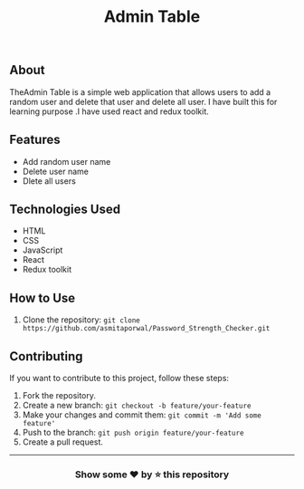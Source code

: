 <h1 align="center">Admin Table</h1>
<br>

## About

TheAdmin Table is a simple web application that allows users to add a random user and delete that user and delete all user. I have built this for learning purpose .I have used react and redux toolkit.

## Features

- Add random user name
- Delete user name
- Dlete all users

## Technologies Used

- HTML
- CSS
- JavaScript
- React
- Redux toolkit



## How to Use

1. Clone the repository: `git clone https://github.com/asmitaporwal/Password_Strength_Checker.git`
  

## Contributing

If you want to contribute to this project, follow these steps:

1. Fork the repository.
2. Create a new branch: `git checkout -b feature/your-feature`
3. Make your changes and commit them: `git commit -m 'Add some feature'`
4. Push to the branch: `git push origin feature/your-feature`
5. Create a pull request.

---

<h3 align="center">Show some ❤️ by ⭐ this repository</h3>

